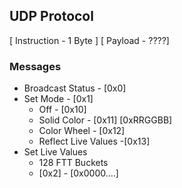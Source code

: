 ## UDP Protocol

[ Instruction - 1 Byte ]
[ Payload - ????]

### Messages

* Broadcast Status - [0x0]
* Set Mode - [0x1]
  *  Off - [0x10]
  * Solid Color - [0x11] [0xRRGGBB]
  * Color Wheel - [0x12]
  * Reflect Live Values -[0x13]
* Set Live Values
  * 128 FTT Buckets
  * [0x2] - [0x0000....]